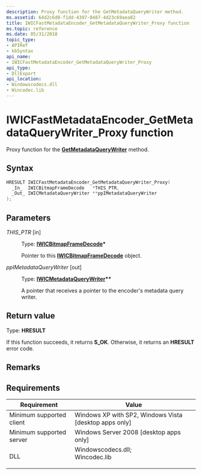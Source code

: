 ```yaml
---
description: Proxy function for the GetMetadataQueryWriter method.
ms.assetid: 64d2c6d8-f1dd-4397-8487-4d23c69aea82
title: IWICFastMetadataEncoder_GetMetadataQueryWriter_Proxy function
ms.topic: reference
ms.date: 05/31/2018
topic_type: 
- APIRef
- kbSyntax
api_name: 
- IWICFastMetadataEncoder_GetMetadataQueryWriter_Proxy
api_type: 
- DllExport
api_location: 
- Windowscodecs.dll
- Wincodec.lib
---
```


# IWICFastMetadataEncoder\_GetMetadataQueryWriter\_Proxy function

Proxy function for the [**GetMetadataQueryWriter**](/windows/desktop/api/Wincodec/nf-wincodec-iwicfastmetadataencoder-getmetadataquerywriter) method.

## Syntax


```C++
HRESULT IWICFastMetadataEncoder_GetMetadataQueryWriter_Proxy(
  _In_  IWICBitmapFrameDecode   *THIS_PTR,
  _Out_ IWICMetadataQueryWriter **ppIMetadataQueryWriter
);
```



## Parameters

<dl> <dt>

*THIS\_PTR* \[in\]
</dt> <dd>

Type: **[**IWICBitmapFrameDecode**](/windows/desktop/api/Wincodec/nn-wincodec-iwicbitmapframedecode)\***

Pointer to this [**IWICBitmapFrameDecode**](/windows/desktop/api/Wincodec/nn-wincodec-iwicbitmapframedecode) object.

</dd> <dt>

*ppIMetadataQueryWriter* \[out\]
</dt> <dd>

Type: **[**IWICMetadataQueryWriter**](/windows/desktop/api/Wincodec/nn-wincodec-iwicmetadataquerywriter)\*\***

A pointer that receives a pointer to the encoder's metadata query writer.

</dd> </dl>

## Return value

Type: **HRESULT**

If this function succeeds, it returns **S\_OK**. Otherwise, it returns an **HRESULT** error code.

## Remarks

## Requirements



| Requirement | Value |
|-------------------------------------|------------------------------------------------------------------------------------------------------------------------------------------------------------------|
| Minimum supported client<br/> | Windows XP with SP2, Windows Vista \[desktop apps only\]<br/>                                                                                              |
| Minimum supported server<br/> | Windows Server 2008 \[desktop apps only\]<br/>                                                                                                             |
| DLL<br/>                      | <dl> <dt>Windowscodecs.dll; </dt> <dt>Wincodec.lib</dt> </dl> |



 

 




